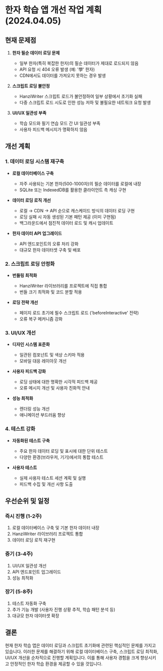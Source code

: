 # 한자 학습 앱 개선 작업 계획 (2024.04.05)

## 현재 문제점

1. **한자 필순 데이터 로딩 문제**
   - 일부 한자(특히 복잡한 한자)의 필순 데이터가 제대로 로드되지 않음
   - API 요청 시 404 오류 발생 (예: '學' 한자)
   - CDN에서도 데이터를 가져오지 못하는 경우 발생

2. **스크립트 로딩 불안정**
   - HanziWriter 스크립트 로드가 불안정하여 일부 상황에서 초기화 실패
   - 다중 스크립트 로드 시도로 인한 성능 저하 및 불필요한 네트워크 요청 발생

3. **UI/UX 일관성 부족**
   - 학습 모드와 필기 연습 모드 간 UI 일관성 부족
   - 사용자 피드백 메시지가 명확하지 않음

## 개선 계획

### 1. 데이터 로딩 시스템 재구축

- **로컬 데이터베이스 구축**
  - 자주 사용되는 기본 한자(500-1000자)의 필순 데이터를 로컬에 내장
  - SQLite 또는 IndexedDB를 활용한 클라이언트 측 캐싱 구현

- **데이터 로딩 로직 개선**
  - 로컬 → CDN → API 순으로 캐스케이드 방식의 데이터 로딩 구현
  - 로딩 실패 시 자동 생성된 기본 패턴 제공 (이미 구현됨)
  - 백그라운드에서 점진적 데이터 로드 및 캐시 업데이트

- **한자 데이터 API 업그레이드**
  - API 엔드포인트의 오류 처리 강화
  - 대규모 한자 데이터셋 구축 및 배포

### 2. 스크립트 로딩 안정화

- **번들링 최적화**
  - HanziWriter 라이브러리를 프로젝트에 직접 통합
  - 번들 크기 최적화 및 코드 분할 적용

- **로딩 전략 개선**
  - 페이지 로드 초기에 필수 스크립트 로드 ('beforeInteractive' 전략)
  - 오류 복구 메커니즘 강화

### 3. UI/UX 개선

- **디자인 시스템 표준화**
  - 일관된 컴포넌트 및 색상 스키마 적용
  - 모바일 대응 레이아웃 개선

- **사용자 피드백 강화**
  - 로딩 상태에 대한 명확한 시각적 피드백 제공
  - 오류 메시지 개선 및 사용자 친화적 안내

- **성능 최적화**
  - 렌더링 성능 개선
  - 애니메이션 부드러움 향상

### 4. 테스트 강화

- **자동화된 테스트 구축**
  - 주요 한자 데이터 로딩 및 표시에 대한 단위 테스트
  - 다양한 환경(브라우저, 기기)에서의 통합 테스트

- **사용자 테스트**
  - 실제 사용자 테스트 세션 계획 및 실행
  - 피드백 수집 및 개선 사항 도출

## 우선순위 및 일정

### 즉시 진행 (1-2주)
1. 로컬 데이터베이스 구축 및 기본 한자 데이터 내장
2. HanziWriter 라이브러리 프로젝트 통합
3. 데이터 로딩 로직 재구현

### 중기 (3-4주)
1. UI/UX 일관성 개선
2. API 엔드포인트 업그레이드
3. 성능 최적화

### 장기 (5-8주)
1. 테스트 자동화 구축
2. 추가 기능 개발 (사용자 진행 상황 추적, 학습 패턴 분석 등)
3. 대규모 한자 데이터셋 확장

## 결론

현재 한자 학습 앱은 데이터 로딩과 스크립트 초기화에 관련된 핵심적인 문제를 가지고 있습니다. 이러한 문제를 해결하기 위해 로컬 데이터베이스 구축, 스크립트 로딩 최적화, UI/UX 개선을 순차적으로 진행할 계획입니다. 이를 통해 사용자 경험을 크게 향상시키고 안정적인 한자 학습 환경을 제공할 수 있을 것입니다. 